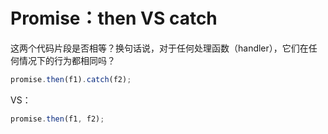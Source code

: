 # Promise：then VS catch

这两个代码片段是否相等？换句话说，对于任何处理函数（handler），它们在任何情况下的行为都相同吗？

```js
promise.then(f1).catch(f2);
```

VS：

```js
promise.then(f1, f2);
```
